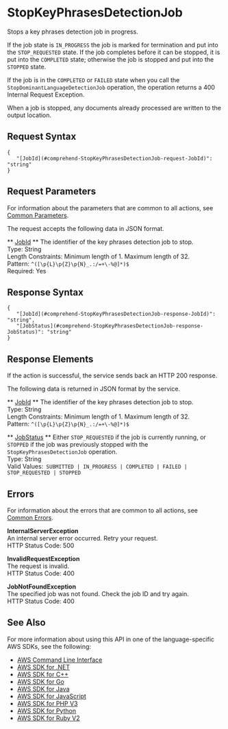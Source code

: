 # StopKeyPhrasesDetectionJob<a name="API_StopKeyPhrasesDetectionJob"></a>

Stops a key phrases detection job in progress\.

If the job state is `IN_PROGRESS` the job is marked for termination and put into the `STOP_REQUESTED` state\. If the job completes before it can be stopped, it is put into the `COMPLETED` state; otherwise the job is stopped and put into the `STOPPED` state\.

If the job is in the `COMPLETED` or `FAILED` state when you call the `StopDominantLanguageDetectionJob` operation, the operation returns a 400 Internal Request Exception\. 

When a job is stopped, any documents already processed are written to the output location\.

## Request Syntax<a name="API_StopKeyPhrasesDetectionJob_RequestSyntax"></a>

```
{
   "[JobId](#comprehend-StopKeyPhrasesDetectionJob-request-JobId)": "string"
}
```

## Request Parameters<a name="API_StopKeyPhrasesDetectionJob_RequestParameters"></a>

For information about the parameters that are common to all actions, see [Common Parameters](CommonParameters.md)\.

The request accepts the following data in JSON format\.

 ** [JobId](#API_StopKeyPhrasesDetectionJob_RequestSyntax) **   <a name="comprehend-StopKeyPhrasesDetectionJob-request-JobId"></a>
The identifier of the key phrases detection job to stop\.  
Type: String  
Length Constraints: Minimum length of 1\. Maximum length of 32\.  
Pattern: `^([\p{L}\p{Z}\p{N}_.:/=+\-%@]*)$`   
Required: Yes

## Response Syntax<a name="API_StopKeyPhrasesDetectionJob_ResponseSyntax"></a>

```
{
   "[JobId](#comprehend-StopKeyPhrasesDetectionJob-response-JobId)": "string",
   "[JobStatus](#comprehend-StopKeyPhrasesDetectionJob-response-JobStatus)": "string"
}
```

## Response Elements<a name="API_StopKeyPhrasesDetectionJob_ResponseElements"></a>

If the action is successful, the service sends back an HTTP 200 response\.

The following data is returned in JSON format by the service\.

 ** [JobId](#API_StopKeyPhrasesDetectionJob_ResponseSyntax) **   <a name="comprehend-StopKeyPhrasesDetectionJob-response-JobId"></a>
The identifier of the key phrases detection job to stop\.  
Type: String  
Length Constraints: Minimum length of 1\. Maximum length of 32\.  
Pattern: `^([\p{L}\p{Z}\p{N}_.:/=+\-%@]*)$` 

 ** [JobStatus](#API_StopKeyPhrasesDetectionJob_ResponseSyntax) **   <a name="comprehend-StopKeyPhrasesDetectionJob-response-JobStatus"></a>
Either `STOP_REQUESTED` if the job is currently running, or `STOPPED` if the job was previously stopped with the `StopKeyPhrasesDetectionJob` operation\.  
Type: String  
Valid Values:` SUBMITTED | IN_PROGRESS | COMPLETED | FAILED | STOP_REQUESTED | STOPPED` 

## Errors<a name="API_StopKeyPhrasesDetectionJob_Errors"></a>

For information about the errors that are common to all actions, see [Common Errors](CommonErrors.md)\.

 **InternalServerException**   
An internal server error occurred\. Retry your request\.  
HTTP Status Code: 500

 **InvalidRequestException**   
The request is invalid\.  
HTTP Status Code: 400

 **JobNotFoundException**   
The specified job was not found\. Check the job ID and try again\.  
HTTP Status Code: 400

## See Also<a name="API_StopKeyPhrasesDetectionJob_SeeAlso"></a>

For more information about using this API in one of the language\-specific AWS SDKs, see the following:
+  [AWS Command Line Interface](https://docs.aws.amazon.com/goto/aws-cli/comprehend-2017-11-27/StopKeyPhrasesDetectionJob) 
+  [AWS SDK for \.NET](https://docs.aws.amazon.com/goto/DotNetSDKV3/comprehend-2017-11-27/StopKeyPhrasesDetectionJob) 
+  [AWS SDK for C\+\+](https://docs.aws.amazon.com/goto/SdkForCpp/comprehend-2017-11-27/StopKeyPhrasesDetectionJob) 
+  [AWS SDK for Go](https://docs.aws.amazon.com/goto/SdkForGoV1/comprehend-2017-11-27/StopKeyPhrasesDetectionJob) 
+  [AWS SDK for Java](https://docs.aws.amazon.com/goto/SdkForJava/comprehend-2017-11-27/StopKeyPhrasesDetectionJob) 
+  [AWS SDK for JavaScript](https://docs.aws.amazon.com/goto/AWSJavaScriptSDK/comprehend-2017-11-27/StopKeyPhrasesDetectionJob) 
+  [AWS SDK for PHP V3](https://docs.aws.amazon.com/goto/SdkForPHPV3/comprehend-2017-11-27/StopKeyPhrasesDetectionJob) 
+  [AWS SDK for Python](https://docs.aws.amazon.com/goto/boto3/comprehend-2017-11-27/StopKeyPhrasesDetectionJob) 
+  [AWS SDK for Ruby V2](https://docs.aws.amazon.com/goto/SdkForRubyV2/comprehend-2017-11-27/StopKeyPhrasesDetectionJob) 